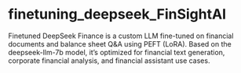# finetuning_deepseek_FinSightAI
Finetuned DeepSeek Finance is a custom LLM fine-tuned on financial documents and balance sheet Q&amp;A using PEFT (LoRA). Based on the deepseek-llm-7b model, it’s optimized for financial text generation, corporate financial analysis, and financial assistant use cases.
